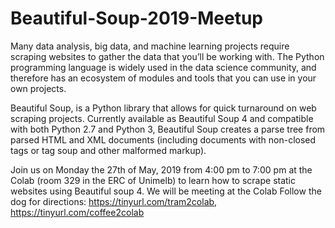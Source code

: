 # Beautiful-Soup-2019-Meetup

Many data analysis, big data, and machine learning projects require scraping websites to gather the data that you’ll be working with. The Python programming language is widely used in the data science community, and therefore has an ecosystem of modules and tools that you can use in your own projects.

Beautiful Soup, is a Python library that allows for quick turnaround on web scraping projects. Currently available as Beautiful Soup 4 and compatible with both Python 2.7 and Python 3, Beautiful Soup creates a parse tree from parsed HTML and XML documents (including documents with non-closed tags or tag soup and other malformed markup).

Join us on Monday the 27th of May, 2019 from 4:00 pm to 7:00 pm at the Colab (room 329 in the ERC of Unimelb) to learn how to scrape static websites using Beautiful soup 4. We will be meeting at the Colab Follow the dog for directions: https://tinyurl.com/tram2colab, https://tinyurl.com/coffee2colab
